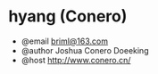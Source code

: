 # hyang (Conero)
>
-  @email briml@163.com
-  @author Joshua Conero Doeeking
-  @host http://www.conero.cn/

